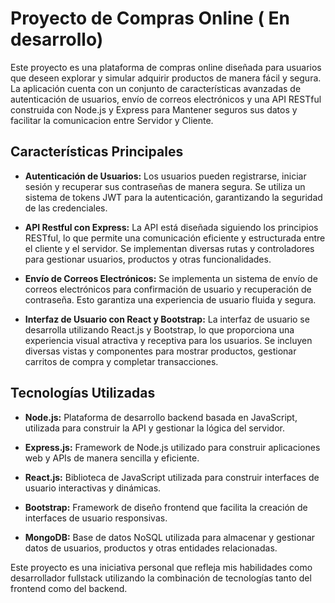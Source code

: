 # Proyecto de Compras Online ( En desarrollo)

Este proyecto es una plataforma de compras online diseñada para usuarios que deseen explorar y simular adquirir productos de manera fácil y segura. La aplicación cuenta con un conjunto de características avanzadas de autenticación de usuarios, envío de correos electrónicos y una API RESTful construida con Node.js y Express para Mantener seguros sus datos y facilitar la comunicacion entre Servidor y Cliente.

## Características Principales

- **Autenticación de Usuarios:** Los usuarios pueden registrarse, iniciar sesión y recuperar sus contraseñas de manera segura. Se utiliza un sistema de tokens JWT para la autenticación, garantizando la seguridad de las credenciales.

- **API Restful con Express:** La API está diseñada siguiendo los principios RESTful, lo que permite una comunicación eficiente y estructurada entre el cliente y el servidor. Se implementan diversas rutas y controladores para gestionar usuarios, productos y otras funcionalidades.

- **Envío de Correos Electrónicos:** Se implementa un sistema de envío de correos electrónicos para confirmación de usuario y recuperación de contraseña. Esto garantiza una experiencia de usuario fluida y segura.

- **Interfaz de Usuario con React y Bootstrap:** La interfaz de usuario se desarrolla utilizando React.js y Bootstrap, lo que proporciona una experiencia visual atractiva y receptiva para los usuarios. Se incluyen diversas vistas y componentes para mostrar productos, gestionar carritos de compra y completar transacciones.

## Tecnologías Utilizadas

- **Node.js:** Plataforma de desarrollo backend basada en JavaScript, utilizada para construir la API y gestionar la lógica del servidor.

- **Express.js:** Framework de Node.js utilizado para construir aplicaciones web y APIs de manera sencilla y eficiente.

- **React.js:** Biblioteca de JavaScript utilizada para construir interfaces de usuario interactivas y dinámicas.

- **Bootstrap:** Framework de diseño frontend que facilita la creación de interfaces de usuario responsivas.

- **MongoDB:** Base de datos NoSQL utilizada para almacenar y gestionar datos de usuarios, productos y otras entidades relacionadas.

Este proyecto es una iniciativa personal que refleja mis habilidades como desarrollador fullstack utilizando la combinación de tecnologías tanto del frontend como del backend.
